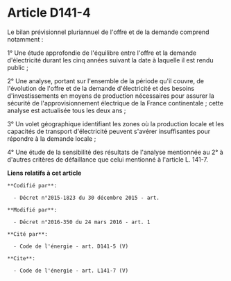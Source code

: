 # Article D141-4

Le bilan prévisionnel pluriannuel de l'offre et de la demande comprend notamment : 

1° Une étude approfondie de l'équilibre entre l'offre et la demande d'électricité durant les cinq années suivant la date à
laquelle il est rendu public ; 

2° Une analyse, portant sur l'ensemble de la période qu'il couvre, de l'évolution de l'offre et de la demande d'électricité
et des besoins d'investissements en moyens de production nécessaires pour assurer la sécurité de l'approvisionnement
électrique de la France continentale ; cette analyse est actualisée tous les deux ans ; 

3° Un volet géographique identifiant les zones où la production locale et les capacités de transport d'électricité peuvent
s'avérer insuffisantes pour répondre à la demande locale ; 

4° Une étude de la sensibilité des résultats de l'analyse mentionnée au 2° à d'autres critères de défaillance que celui
mentionné à l'article L. 141-7.

**Liens relatifs à cet article**

	**Codifié par**:

	  - Décret n°2015-1823 du 30 décembre 2015 - art.

	**Modifié par**:

	  - Décret n°2016-350 du 24 mars 2016 - art. 1

	**Cité par**:

	  - Code de l'énergie - art. D141-5 (V)

	**Cite**:

	  - Code de l'énergie - art. L141-7 (V)

